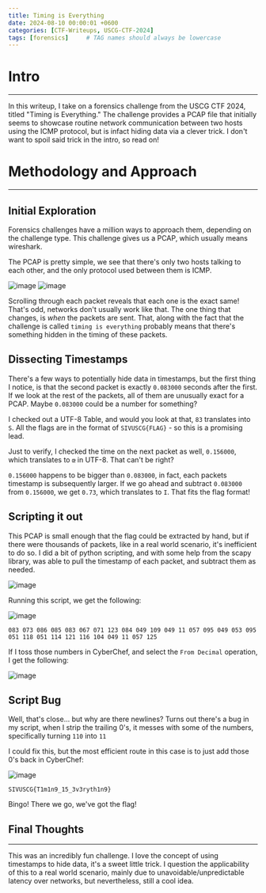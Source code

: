 ```yaml
---
title: Timing is Everything
date: 2024-08-10 00:00:01 +0600
categories: [CTF-Writeups, USCG-CTF-2024]
tags: [forensics]     # TAG names should always be lowercase
---
```


# Intro
---

In this writeup, I take on a forensics challenge from the USCG CTF 2024, titled "Timing is Everything." The challenge provides a PCAP file that initially seems to showcase routine network communication between two hosts using the ICMP protocol, but is infact hiding data via a clever trick. I don't want to spoil said trick in the intro, so read on!


# Methodology and Approach
---
## Initial Exploration

Forensics challenges have a million ways to approach them, depending on the challenge type. This challenge gives us a PCAP, which usually means wireshark.

The PCAP is pretty simple, we see that there's only two hosts talking to each other, and the only protocol used between them is ICMP. 

![image](https://github.com/user-attachments/assets/5168dfb3-f4b0-472c-8586-d0b3bf511815)
![image](https://github.com/user-attachments/assets/31ddf1a5-f617-4540-b7a8-b04d630a3b15)

Scrolling through each packet reveals that each one is the exact same! That's odd, networks don't usually work like that. The one thing that changes, is *when* the packets are sent. That, along with the fact that the challenge is called `timing is everything` probably means that there's something hidden in the timing of these packets.

## Dissecting Timestamps

There's a few ways to potentially hide data in timestamps, but the first thing I notice, is that the second packet is exactly `0.083000` seconds after the first. If we look at the rest of the packets, all of them are unusually exact for a PCAP. Maybe `0.083000` could be a number for something?

I checked out a UTF-8 Table, and would you look at that, `83` translates into `S`. All the flags are in the format of `SIVUSCG{FLAG}` - so this is a promising lead.

Just to verify, I checked the time on the next packet as well, `0.156000`, which translates to `œ` in UTF-8. That can't be right? 

`0.156000` happens to be bigger than `0.083000`, in fact, each packets timestamp is subsequently larger. If we go ahead and subtract  `0.083000` from `0.156000`, we get `0.73`, which translates to `I`. That fits the flag format! 

## Scripting it out
This PCAP is small enough that the flag could be extracted by hand, but if there were thousands of packets, like in a real world scenario, it's inefficient to do so. I did a bit of python scripting, and with some help from the scapy library, was able to pull the timestamp of each packet, and subtract them as needed. 

![image](https://github.com/user-attachments/assets/8ea098cc-cb4e-4eb6-8efc-c6e180c0d24d)

Running this script, we get the following:

![image](https://github.com/user-attachments/assets/8544adbc-6a96-4479-b06c-49d027828f6a)

```
083 073 086 085 083 067 071 123 084 049 109 049 11 057 095 049 053 095 051 118 051 114 121 116 104 049 11 057 125
```

If I toss those numbers in CyberChef, and select the `From Decimal` operation, I get the following:

![image](https://github.com/user-attachments/assets/e17250bf-0bf9-4a43-b359-02f1d7864ce9)

## Script Bug

Well, that's close... but why are there newlines? Turns out there's a bug in my script, when I strip the trailing 0's, it messes with some of the numbers, specifically turning `110` into `11`

I could fix this, but the most efficient route in this case is to just add those 0's back in CyberChef:

![image](https://github.com/user-attachments/assets/880fae96-2368-4f7a-9b99-bf0b20b69ad7)

```
SIVUSCG{T1m1n9_15_3v3ryth1n9}
```

Bingo! There we go, we've got the flag! 

## Final Thoughts
---
This was an incredibly fun challenge. I love the concept of using timestamps to hide data, it's a sweet little trick. I question the applicability of this to a real world scenario, mainly due to unavoidable/unpredictable latency over networks, but nevertheless, still a cool idea. 

